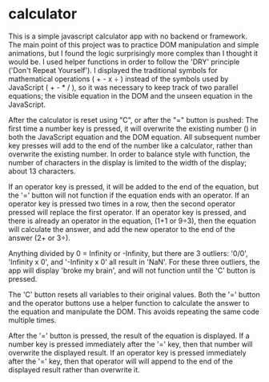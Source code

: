 # calculator
This is a simple javascript calculator app with no backend or framework.
The main point of this project was to practice DOM manipulation and simple animations, but I found the logic surprisingly more complex than I thought it would be.
I used helper functions in order to follow the 'DRY' principle ('Don't Repeat Yourself').
I displayed the traditional symbols for mathematical operations ( + - x ÷ ) instead of the symbols used by JavaScript ( + - * / ), so it was necessary to keep track of two parallel equations; the visible equation in the DOM and the unseen equation in the JavaScript.

After the calculator is reset using "C", or after the "=" button is pushed: 
The first time a number key is pressed, it will overwrite the existing number () in both the JavaScript equation and the DOM equation.
All subsequent number key presses will add to the end of the number like a calculator, rather than overwrite the existing number.
In order to balance style with function, the number of characters in the display is limited to the width of the display; about 13 characters.

If an operator key is pressed, it will be added to the end of the equation, but the '=' button will not function if the equation ends with an operator.
If an operator key is pressed two times in a row, then the second operator pressed will replace the first operator.
If an operator key is pressed, and there is already an operator in the equation, (1+1 or 9÷3), then the equation will calculate the answer, and add the new operator to the end of the answer (2+ or 3÷).

Anything divided by 0 = Infinity or -Infinity, but there are 3 outliers:
'0/0', 'Infinity x 0', and '-Infinity x 0' all result in 'NaN'.
For these three outliers, the app will display 'broke my brain', and will not function until the 'C' button is pressed.

The 'C' button resets all variables to their original values.
Both the '=' button and the operator buttons use a helper function to calculate the answer to the equation and manipulate the DOM.
This avoids repeating the same code multiple times.

After the '=' button is pressed, the result of the equation is displayed.
If a number key is pressed immediately after the '=' key, then that number will overwrite the displayed result.
If an operator key is pressed immediately after the '=' key, then that operator will will append to the end of the displayed result rather than overwrite it.